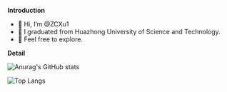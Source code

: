 **Introduction**

- 👋 Hi, I’m @ZCXu1
- 👀 I graduated from Huazhong University of Science and Technology.
- 🌱 Feel free to explore.

**Detail**

![Anurag's GitHub stats](https://github-readme-stats.vercel.app/api?username=ZCXu1)

![Top Langs](https://github-readme-stats.vercel.app/api/top-langs/?username=ZCXu1)

